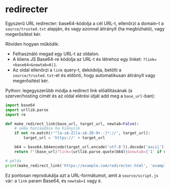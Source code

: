 # redirecter

Egyszerű URL redirecter: base64-kódolja a cél URL-t, ellenőrzi a domain-t a `source/trusted.txt` alapján, és vagy azonnal átirányít (ha megbízható), vagy megerősítést kér.

Röviden hogyan működik:
- Felhasználó megad egy URL-t az oldalon.
- A kliens JS Base64-re kódolja az URL-t és létrehoz egy linket: `?link=<base64>&newtab=0|1`.
- Az oldal ellenőrzi a `link` query-t, dekódolja, betölti a `source/trusted.txt`-et és eldönti, hogy automatikusan átirányít vagy megerősítést kér.

Python: legegyszerűbb módja a redirect link előállításának (a szerver/hosting címét és az oldal elérési útját add meg a `base_url`-ban):

```python
import base64
import urllib.parse
import re

def make_redirect_link(base_url, target_url, newtab=False):
    # séma hozzáadása ha hiányzik
    if not re.match(r'^[a-zA-Z][a-zA-Z0-9+.-]*://', target_url):
        target_url = 'https://' + target_url

    b64 = base64.b64encode(target_url.encode('utf-8')).decode('ascii')
    return f"{base_url}?link={urllib.parse.quote(b64)}&newtab={'1' if newtab else '0'}"

# példa
print(make_redirect_link('https://example.com/redirecter.html', 'example.com/path', True))
```

Ez pontosan reprodukálja azt a URL-formátumot, amit a `source/script.js` vár: a `link` param Base64, és `newtab=1` vagy `0`.
